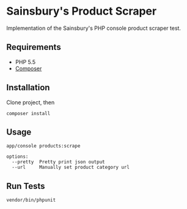 # Sainsbury's Product Scraper

Implementation of the Sainsbury's PHP console product scraper test.

## Requirements

* PHP 5.5
* [Composer](https://github.com/composer/composer)

## Installation

Clone project, then

```
composer install
```

## Usage

```
app/console products:scrape

options:
  --pretty  Pretty print json output
  --url     Manually set product category url
```

## Run Tests

```
vendor/bin/phpunit
```
